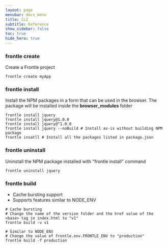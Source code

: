 ```yaml
---
layout: page
menubar: docs_menu
title: CLI
subtitle: Reference
show_sidebar: false
toc: true
hide_hero: true
---
```


### frontle create

Create a Frontle project

```shell
frontle create myApp
```

### frontle install

Install the NPM packages in a form that can be used in the browser. The package will be installed inside the **browser_modules** folder

```shell
frontle install jquery
frontle install jquery@1.0.0
frontle install jquery@^1.0.0
frontle install jquery --noBuild # Install as-is without building NPM package
frontle insatll # Install all the packages listed in package.json
```

### frontle uninstall

Uninstall the NPM package installed with "frontle install" command

```shell
frontle uninstall jquery
```

### frontle build

- Cache bursting support
- Supports features similar to NODE_ENV

```shell
# Cache bursting
# Change the name of the version folder and the href value of the <base> tag in index.html to "v1"
frontle build -v v1

# Similar to NODE_ENV
# Change the value of frontle.env.FRONTLE_ENV to "production"
frontle build -f production
```
